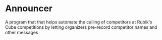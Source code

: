 # Announcer
A program that that helps automate the calling of competitors at Rubik's Cube competitions by letting organizers pre-record competitor names and other messages
